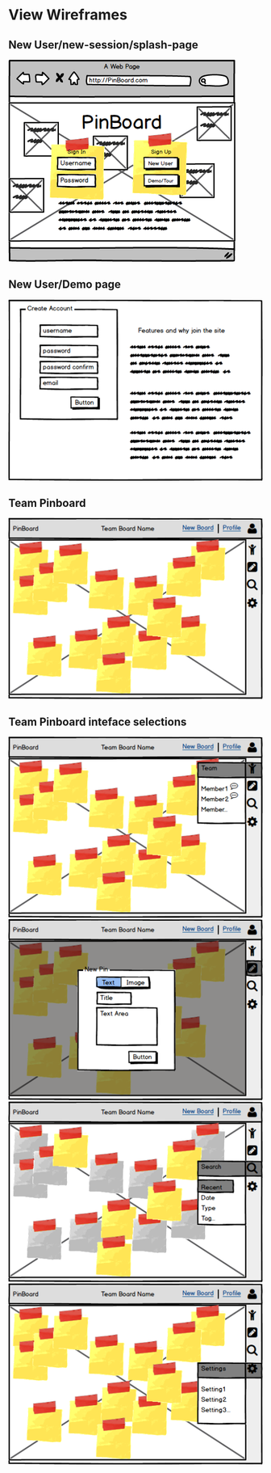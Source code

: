 # View Wireframes

## New User/new-session/splash-page
![Splash-index-page]

## New User/Demo page
![Signup-demo]

## Team Pinboard
![Team-PinBoard]

## Team Pinboard inteface selections
![PinBoard-interface]
![PinBoard-interface2]
![PinBoard-interface3]
![PinBoard-interface4]

[Splash-index-page]: ./wireframes/Splash-index-page.png
[Signup-demo]: ./wireframes/Signup-demo.png
[Team-PinBoard]: ./wireframes/Team-PinBoard.png
[PinBoard-interface]: ./wireframes/Team-PinBoard-TeamSelected.png
[PinBoard-interface2]: ./wireframes/Team-PinBoard-NewPin.png
[PinBoard-interface3]: ./wireframes/Team-PinBoard-SearchSelected.png
[PinBoard-interface4]: ./wireframes/Team-PinBoard-SettingsSelected.png
